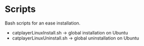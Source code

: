 # Scripts

Bash scripts for an ease installation.

  - catplayerLinuxInstall.sh   -> global installation on Ubuntu
  - catplayerLinuxUninstall.sh -> global uninstallation on Ubuntu
